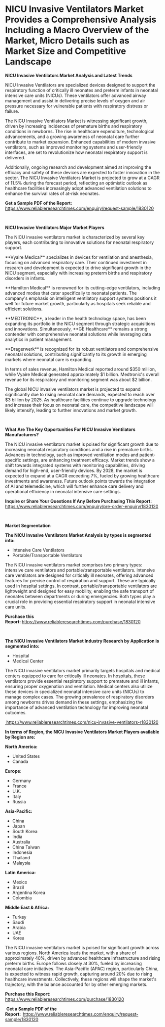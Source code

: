 <p><h1>NICU Invasive Ventilators Market Provides a Comprehensive Analysis Including a Macro Overview of the Market, Micro Details such as Market Size and Competitive Landscape</h1></p><p><strong>NICU Invasive Ventilators Market Analysis and Latest Trends</strong></p>
<p><p>NICU Invasive Ventilators are specialized devices designed to support the respiratory function of critically ill neonates and preterm infants in neonatal intensive care units (NICUs). These ventilators offer advanced airway management and assist in delivering precise levels of oxygen and air pressure necessary for vulnerable patients with respiratory distress or failure.</p><p>The NICU Invasive Ventilators Market is witnessing significant growth, driven by increasing incidences of premature births and respiratory conditions in newborns. The rise in healthcare expenditure, technological advancements, and a growing awareness of neonatal care further contribute to market expansion. Enhanced capabilities of modern invasive ventilators, such as improved monitoring systems and user-friendly interfaces, are set to revolutionize how neonatal respiratory support is delivered.</p><p>Additionally, ongoing research and development aimed at improving the efficacy and safety of these devices are expected to foster innovation in the sector. The NICU Invasive Ventilators Market is projected to grow at a CAGR of 11.5% during the forecast period, reflecting an optimistic outlook as healthcare facilities increasingly adopt advanced ventilation solutions to enhance the survival rates of at-risk neonates.</p></p>
<p><strong>Get a Sample PDF of the Report:&nbsp;</strong> <a href="https://www.reliableresearchtimes.com/enquiry/request-sample/1830120?utm_campaign=3088&utm_medium=2&utm_source=Github&utm_content=ia&utm_term=14042025&utm_id=nicu-invasive-ventilators">https://www.reliableresearchtimes.com/enquiry/request-sample/1830120</a></p>
<p>&nbsp;</p>
<p><strong>NICU Invasive Ventilators Major Market Players</strong></p>
<p><p>The NICU invasive ventilators market is characterized by several key players, each contributing to innovative solutions for neonatal respiratory support. </p><p>**Vyaire Medical** specializes in devices for ventilation and anesthesia, focusing on advanced respiratory care. Their continued investment in research and development is expected to drive significant growth in the NICU segment, especially with increasing preterm births and respiratory disorders in infants.</p><p>**Hamilton Medical** is renowned for its cutting-edge ventilators, including advanced modes that cater specifically to neonatal patients. The company's emphasis on intelligent ventilatory support systems positions it well for future market growth, particularly as hospitals seek reliable and efficient solutions.</p><p>**MEDTRONIC**, a leader in the health technology space, has been expanding its portfolio in the NICU segment through strategic acquisitions and innovations. Simultaneously, **GE Healthcare** remains a strong contender with comprehensive neonatal solutions while leveraging data analytics in patient management.</p><p>**Dragerwerk** is recognized for its robust ventilators and comprehensive neonatal solutions, contributing significantly to its growth in emerging markets where neonatal care is expanding. </p><p>In terms of sales revenue, Hamilton Medical reported around $350 million, while Vyaire Medical generated approximately $1 billion. Medtronic's overall revenue for its respiratory and monitoring segment was about $2 billion.</p><p>The global NICU invasive ventilators market is projected to expand significantly due to rising neonatal care demands, expected to reach over $3 billion by 2025. As healthcare facilities continue to upgrade technology and increase their focus on neonatal care, the competitive landscape will likely intensify, leading to further innovations and market growth.</p></p>
<p>&nbsp;</p>
<p><strong>What Are The Key Opportunities For NICU Invasive Ventilators Manufacturers?</strong></p>
<p><p>The NICU invasive ventilators market is poised for significant growth due to increasing neonatal respiratory conditions and a rise in premature births. Advances in technology, such as improved ventilation modes and patient-specific settings, are enhancing treatment efficacy. Market trends show a shift towards integrated systems with monitoring capabilities, driving demand for high-end, user-friendly devices. By 2028, the market is expected to expand at a CAGR exceeding 7%, fueled by growing healthcare investments and awareness. Future outlook points towards the integration of AI and telemedicine, which will further enhance care delivery and operational efficiency in neonatal intensive care settings.</p></p>
<p><strong>Inquire or Share Your Questions If Any Before Purchasing This Report:</strong> <a href="https://www.reliableresearchtimes.com/enquiry/pre-order-enquiry/1830120?utm_campaign=3088&utm_medium=2&utm_source=Github&utm_content=ia&utm_term=14042025&utm_id=nicu-invasive-ventilators">https://www.reliableresearchtimes.com/enquiry/pre-order-enquiry/1830120</a></p>
<p>&nbsp;</p>
<p><strong>Market Segmentation</strong></p>
<p><strong>The NICU Invasive Ventilators Market Analysis by types is segmented into:</strong></p>
<p><ul><li>Intensive Care Ventilators</li><li>Portable/Transportable Ventilators</li></ul></p>
<p><p>The NICU invasive ventilators market comprises two primary types: intensive care ventilators and portable/transportable ventilators. Intensive care ventilators are designed for critically ill neonates, offering advanced features for precise control of respiration and support. These are typically used in hospital settings. In contrast, portable/transportable ventilators are lightweight and designed for easy mobility, enabling the safe transport of neonates between departments or during emergencies. Both types play a crucial role in providing essential respiratory support in neonatal intensive care units.</p></p>
<p><strong>Purchase this Report:&nbsp;</strong><a href="https://www.reliableresearchtimes.com/purchase/1830120?utm_campaign=3088&utm_medium=2&utm_source=Github&utm_content=ia&utm_term=14042025&utm_id=nicu-invasive-ventilators">https://www.reliableresearchtimes.com/purchase/1830120</a></p>
<p>&nbsp;</p>
<p><strong>The NICU Invasive Ventilators Market Industry Research by Application is segmented into:</strong></p>
<p><ul><li>Hospital</li><li>Medical Center</li></ul></p>
<p><p>The NICU invasive ventilators market primarily targets hospitals and medical centers equipped to care for critically ill neonates. In hospitals, these ventilators provide essential respiratory support to premature and ill infants, ensuring proper oxygenation and ventilation. Medical centers also utilize these devices in specialized neonatal intensive care units (NICUs) to manage complex cases. The growing prevalence of respiratory disorders among newborns drives demand in these settings, emphasizing the importance of advanced ventilation technology for improving neonatal outcomes.</p></p>
<p><a href="https://www.reliableresearchtimes.com/nicu-invasive-ventilators-r1830120?utm_campaign=3088&utm_medium=2&utm_source=Github&utm_content=ia&utm_term=14042025&utm_id=nicu-invasive-ventilators">&nbsp;https://www.reliableresearchtimes.com/nicu-invasive-ventilators-r1830120</a></p>
<p><strong>In terms of Region, the NICU Invasive Ventilators Market Players available by Region are:</strong></p>
<p>
    <p> <strong> North America: </strong>
        <ul>
            <li>United States</li>
            <li>Canada</li>
        </ul>
        </p> 
    <p> <strong> Europe: </strong>
        <ul>
            <li>Germany</li>
            <li>France</li>
            <li>U.K.</li>
            <li>Italy</li>
            <li>Russia</li>
        </ul>
        </p> 
    <p> <strong> Asia-Pacific: </strong>
        <ul>
            <li>China</li>
            <li>Japan</li>
            <li>South Korea</li>
            <li>India</li>
            <li>Australia</li>
            <li>China Taiwan</li>
            <li>Indonesia</li>
            <li>Thailand</li>
            <li>Malaysia</li>
        </ul>
        </p> 
    <p> <strong> Latin America: </strong>
        <ul>
            <li>Mexico</li>
            <li>Brazil</li>
            <li>Argentina Korea</li>
            <li>Colombia</li>
        </ul>
        </p> 
    <p> <strong> Middle East & Africa: </strong>
        <ul>
            <li>Turkey</li>
            <li>Saudi</li>
            <li>Arabia</li>
            <li>UAE</li>
            <li>Korea</li>
        </ul>
    </p>
    </p>
<p><p>The NICU invasive ventilators market is poised for significant growth across various regions. North America leads the market, with a share of approximately 40%, driven by advanced healthcare infrastructure and rising preterm births. Europe follows closely at 30%, fueled by increasing neonatal care initiatives. The Asia-Pacific (APAC) region, particularly China, is expected to witness rapid growth, capturing around 20% due to rising healthcare investments. Collectively, these regions will shape the market's trajectory, with the balance accounted for by other emerging markets.</p></p>
<p><strong>Purchase this Report: </strong><a href="https://www.reliableresearchtimes.com/purchase/1830120?utm_campaign=3088&utm_medium=2&utm_source=Github&utm_content=ia&utm_term=14042025&utm_id=nicu-invasive-ventilators">https://www.reliableresearchtimes.com/purchase/1830120</a></p>
<p>&nbsp;<strong>Get a Sample PDF of the Report:&nbsp;&nbsp;</strong><a href="https://www.reliableresearchtimes.com/enquiry/request-sample/1830120?utm_campaign=3088&utm_medium=2&utm_source=Github&utm_content=ia&utm_term=14042025&utm_id=nicu-invasive-ventilators">https://www.reliableresearchtimes.com/enquiry/request-sample/1830120</a></p>
<p><strong></strong></p>
<p><p></p><p></p><p></p></p>